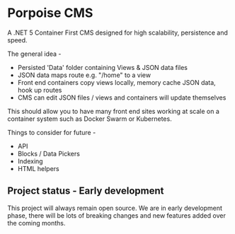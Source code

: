 # Porpoise CMS

A .NET 5 Container First CMS designed for high scalability, persistence and speed.

The general idea - 
* Persisted 'Data' folder containing Views & JSON data files
* JSON data maps route e.g. "/home" to a view
* Front end containers copy views locally, memory cache JSON data, hook up routes
* CMS can edit JSON files / views and containers will update themselves

This should allow you to have many front end sites working at scale on a container system such as Docker Swarm or Kubernetes.

Things to consider for future - 
* API
* Blocks / Data Pickers
* Indexing
* HTML helpers

## Project status - Early development

This project will always remain open source.
We are in early development phase, there will be lots of breaking changes and new features added over the coming months.
